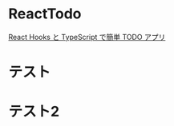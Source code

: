 # ReactTodo

[React Hooks と TypeScript で簡単 TODO アプリ](https://zenn.dev/sprout2000/articles/60cc8f1aa08b4b)

# テスト

# テスト2